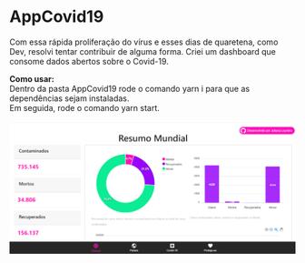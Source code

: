 # AppCovid19

<span>Com essa rápida proliferação do vírus e esses dias de quaretena, como Dev, resolvi tentar contribuir de alguma forma.
Criei um dashboard que consome dados abertos sobre o Covid-19.</span>

<b>Como usar:</b>
<br/>
Dentro da pasta AppCovid19 rode o comando yarn i para que as dependências sejam instaladas.
<br/>
Em seguida, rode o comando yarn start.


<img src="./src/images/printAppCovid.PNG" />